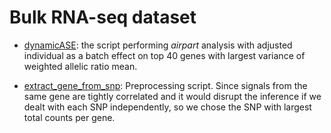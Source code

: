# Bulk RNA-seq dataset

* [dynamicASE](https://github.com/Wancen/airpartpaper/blob/main/DynamicASE/dynamicASE.R): the script performing *airpart* analysis with adjusted individual as a batch effect on  top 40 genes with largest variance of weighted allelic ratio mean. 

* [extract_gene_from_snp](https://github.com/Wancen/airpartpaper/blob/main/DynamicASE/extract_gene_from_snp.R): Preprocessing script. Since signals from the same gene are tightly correlated and it would disrupt the inference if we dealt with each SNP independently, so we chose the SNP with largest total counts per gene.

